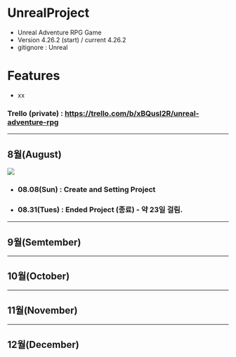 # UnrealProject
- Unreal Adventure RPG Game
- Version 4.26.2 (start) / current 4.26.2
- gitignore : Unreal

# Features
- xx

### Trello (private) : https://trello.com/b/xBQusI2R/unreal-adventure-rpg
---
## 8월(August)
![](/Resources/Images/August/August.png)

- ### 08.08(Sun) : Create and Setting Project
- ### 08.31(Tues) : Ended Project (종료) - 약 23일 걸림.

---
## 9월(Semtember)

---
## 10월(October)

---
## 11월(November)

---
## 12월(December)
